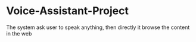 # Voice-Assistant-Project
The system ask user to speak anything, then directly it browse the content in the web
